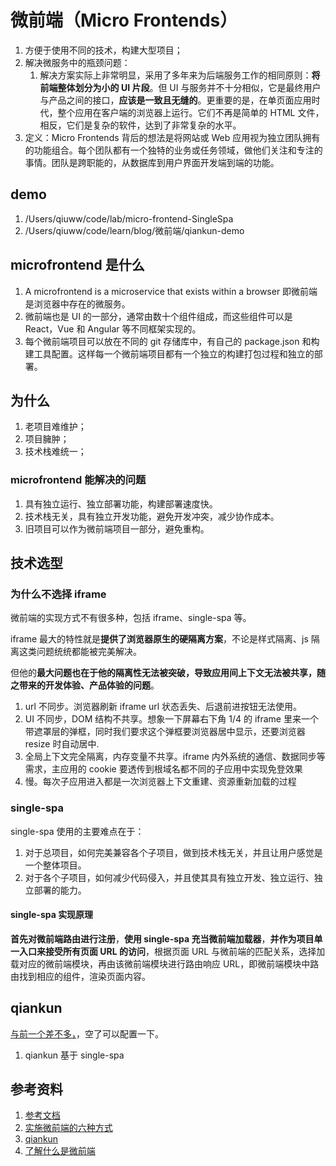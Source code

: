 # 微前端（Micro Frontends）

1. 方便于使用不同的技术，构建大型项目；
2. 解决微服务中的瓶颈问题：
   1. 解决方案实际上非常明显，采用了多年来为后端服务工作的相同原则：**将前端整体划分为小的 UI 片段**。但 UI 与服务并不十分相似，它是最终用户与产品之间的接口，**应该是一致且无缝的**。更重要的是，在单页面应用时代，整个应用在客户端的浏览器上运行。它们不再是简单的 HTML 文件，相反，它们是复杂的软件，达到了非常复杂的水平。
3. 定义：Micro Frontends 背后的想法是将网站或 Web 应用视为独立团队拥有的功能组合。每个团队都有一个独特的业务或任务领域，做他们关注和专注的事情。团队是跨职能的，从数据库到用户界面开发端到端的功能。

## demo

1. /Users/qiuww/code/lab/micro-frontend-SingleSpa
2. /Users/qiuww/code/learn/blog/微前端/qiankun-demo

## microfrontend 是什么

1. A microfrontend is a microservice that exists within a browser 即微前端是浏览器中存在的微服务。
2. 微前端也是 UI 的一部分，通常由数十个组件组成，而这些组件可以是 React，Vue 和 Angular 等不同框架实现的。
3. 每个微前端项目可以放在不同的 git 存储库中，有自己的 package.json 和构建工具配置。这样每一个微前端项目都有一个独立的构建打包过程和独立的部署。

## 为什么

1. 老项目难维护；
2. 项目臃肿；
3. 技术栈难统一；

### microfrontend 能解决的问题

1. 具有独立运行、独立部署功能，构建部署速度快。
2. 技术栈无关，具有独立开发功能，避免开发冲突，减少协作成本。
3. 旧项目可以作为微前端项目一部分，避免重构。

## 技术选型

### 为什么不选择 iframe

微前端的实现方式不有很多种，包括 iframe、single-spa 等。

iframe 最大的特性就是**提供了浏览器原生的硬隔离方案**，不论是样式隔离、js 隔离这类问题统统都能被完美解决。

但他的**最大问题也在于他的隔离性无法被突破，导致应用间上下文无法被共享，随之带来的开发体验、产品体验的问题**。

1. url 不同步。浏览器刷新 iframe url 状态丢失、后退前进按钮无法使用。
2. UI 不同步，DOM 结构不共享。想象一下屏幕右下角 1/4 的 iframe 里来一个带遮罩层的弹框，同时我们要求这个弹框要浏览器居中显示，还要浏览器 resize 时自动居中.
3. 全局上下文完全隔离，内存变量不共享。iframe 内外系统的通信、数据同步等需求，主应用的 cookie 要透传到根域名都不同的子应用中实现免登效果
4. 慢。每次子应用进入都是一次浏览器上下文重建、资源重新加载的过程

### single-spa

single-spa 使用的主要难点在于：

1. 对于总项目，如何完美兼容各个子项目，做到技术栈无关，并且让用户感觉是一个整体项目。
2. 对于各个子项目，如何减少代码侵入，并且使其具有独立开发、独立运行、独立部署的能力。

#### single-spa 实现原理

**首先对微前端路由进行注册**，**使用 single-spa 充当微前端加载器**，**并作为项目单一入口来接受所有页面 URL 的访问**，根据页面 URL 与微前端的匹配关系，选择加载对应的微前端模块，再由该微前端模块进行路由响应 URL，即微前端模块中路由找到相应的组件，渲染页面内容。

## qiankun

[与前一个差不多，](https://qiankun.umijs.org/zh/guide/tutorial#%E4%B8%BB%E5%BA%94%E7%94%A8)，空了可以配置一下。

1. qiankun 基于 single-spa

## 参考资料

1. [参考文档](https://juejin.cn/post/6844904158349246477)
2. [实施微前端的六种方式](https://segmentfault.com/a/1190000015566927)
3. [qiankun](https://qiankun.umijs.org/zh/guide/getting-started#%E4%B8%BB%E5%BA%94%E7%94%A8)
4. [了解什么是微前端](https://mp.weixin.qq.com/s/awBqvJmqWc7JGxwgB0QQZA)
